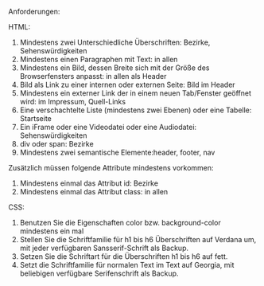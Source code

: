 Anforderungen:

HTML:
1. Mindestens zwei Unterschiedliche Überschriften: Bezirke, Sehenswürdigkeiten
1. Mindestens einen Paragraphen mit Text: in allen
1. Mindestens ein Bild, dessen Breite sich mit der Größe des Browserfensters anpasst: in allen als Header
1. Bild als Link zu einer internen oder externen Seite: Bild im Header
1. Mindestens ein externer Link der in einem neuen Tab/Fenster geöffnet wird: im Impressum, Quell-Links
1. Eine verschachtelte Liste (mindestens zwei Ebenen) oder eine Tabelle: Startseite
1. Ein iFrame oder eine Videodatei oder eine Audiodatei: Sehenswürdigkeiten
1. div oder span: Bezirke
1. Mindestens zwei semantische Elemente:header, footer, nav

Zusätzlich müssen folgende Attribute mindestens vorkommen:
1. Mindestens einmal das Attribut id: Bezirke
1. Mindestens einmal das Attribut class: in allen

CSS:
1. Benutzen Sie die Eigenschaften color bzw. background-color mindestens ein mal
1. Stellen Sie die Schriftfamilie für h1 bis h6 Überschriften auf Verdana um, mit jeder verfügbaren Sansserif-Schrift als Backup.
1. Setzen Sie die Schriftart für die Überschriften h1 bis h6 auf fett.
1. Setzt die Schriftfamilie für normalen Text im Text auf Georgia, mit beliebigen verfügbare Serifenschrift als Backup.
